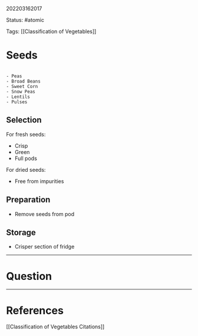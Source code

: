 202203162017

Status: #atomic

Tags: [[Classification of Vegetables]]

# Seeds
```ad-example

- Peas
- Broad Beans
- Sweet Corn
- Snow Peas
- Lentils
- Pulses

```
## Selection
For fresh seeds:
- Crisp
- Green
- Full pods

For dried seeds:
- Free from impurities
## Preparation
- Remove seeds from pod
## Storage
- Crisper section of fridge

---
# Question


---
# References
[[Classification of Vegetables Citations]]